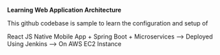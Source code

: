 <b>Learning Web Application Architecture</b>

This github codebase is sample to learn the configuration and setup of 

React JS Native Mobile App + Spring Boot + Microservices --> Deployed Using Jenkins --> On AWS EC2 Instance 

